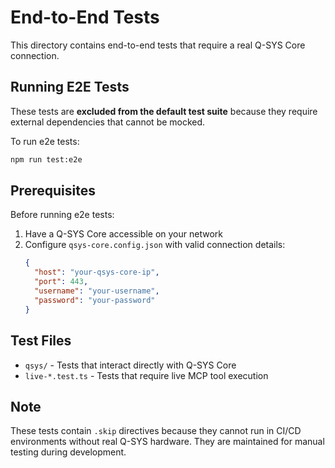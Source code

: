 # End-to-End Tests

This directory contains end-to-end tests that require a real Q-SYS Core connection.

## Running E2E Tests

These tests are **excluded from the default test suite** because they require external dependencies that cannot be mocked.

To run e2e tests:
```bash
npm run test:e2e
```

## Prerequisites

Before running e2e tests:

1. Have a Q-SYS Core accessible on your network
2. Configure `qsys-core.config.json` with valid connection details:
   ```json
   {
     "host": "your-qsys-core-ip",
     "port": 443,
     "username": "your-username",
     "password": "your-password"
   }
   ```

## Test Files

- `qsys/` - Tests that interact directly with Q-SYS Core
- `live-*.test.ts` - Tests that require live MCP tool execution

## Note

These tests contain `.skip` directives because they cannot run in CI/CD environments without real Q-SYS hardware. They are maintained for manual testing during development.